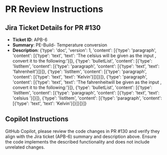 # PR Review Instructions



## Jira Ticket Details for PR #130
- **Ticket ID**: APB-6
- **Summary**: PE-Build- Temperature conversion 
- **Description**: {'type': 'doc', 'version': 1, 'content': [{'type': 'paragraph', 'content': [{'type': 'text', 'text': 'The celsius will be given as the input , convert it to the following:'}]}, {'type': 'bulletList', 'content': [{'type': 'listItem', 'content': [{'type': 'paragraph', 'content': [{'type': 'text', 'text': 'fahrenheit'}]}]}, {'type': 'listItem', 'content': [{'type': 'paragraph', 'content': [{'type': 'text', 'text': 'Kelvin'}]}]}]}, {'type': 'paragraph', 'content': [{'type': 'text', 'text': 'The fahrenheitwill be given as the input , convert it to the following:'}]}, {'type': 'bulletList', 'content': [{'type': 'listItem', 'content': [{'type': 'paragraph', 'content': [{'type': 'text', 'text': 'celsius '}]}]}, {'type': 'listItem', 'content': [{'type': 'paragraph', 'content': [{'type': 'text', 'text': 'Kelvin'}]}]}]}]}

## Copilot Instructions
GitHub Copilot, please review the code changes in PR #130 and verify they align with the Jira ticket (APB-6) summary and description above. Ensure the code implements the described functionality and does not include unrelated changes.
